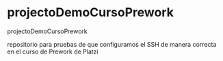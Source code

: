 # projectoDemoCursoPrework

projectoDemoCursoPrework

repositorio para pruebas de que configuramos el SSH de manera correcta en el curso de Prework de Platzi
